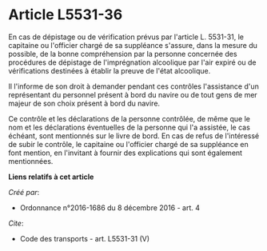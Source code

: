 # Article L5531-36

En cas de dépistage ou de vérification prévus par l'article L. 5531-31, le capitaine ou l'officier chargé de sa suppléance
s'assure, dans la mesure du possible, de la bonne compréhension par la personne concernée des procédures de dépistage de
l'imprégnation alcoolique par l'air expiré ou de vérifications destinées à établir la preuve de l'état alcoolique. 

Il l'informe de son droit à demander pendant ces contrôles l'assistance d'un représentant du personnel présent à bord du
navire ou de tout gens de mer majeur de son choix présent à bord du navire. 

Ce contrôle et les déclarations de la personne contrôlée, de même que le nom et les déclarations éventuelles de la personne
qui l'a assistée, le cas échéant, sont mentionnés sur le livre de bord. En cas de refus de l'intéressé de subir le contrôle,
le capitaine ou l'officier chargé de sa suppléance en font mention, en l'invitant à fournir des explications qui sont
également mentionnées.

**Liens relatifs à cet article**

_Créé par_:

  - Ordonnance n°2016-1686 du 8 décembre 2016 - art. 4

_Cite_:

  - Code des transports - art. L5531-31 (V)
